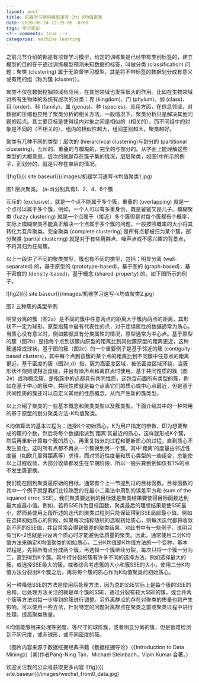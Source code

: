 ```yaml
---
layout: post
title: 机器学习常用模型速写（六）K均值聚类
date: 2020-06-24 12:25:06 -0700
tags: 学习笔记
<!-- comments: true -->
categories: machine learning
---
```


之前几节介绍的都是有监督学习模型，给定的训练集是已经带有类别标签的，建立模型的目的在于通过训练模型预测未知数据的标签，叫做分类 (classification) 问题；聚类 (clustering) 属于无监督学习模型，其是将不带标签的数据划分成有意义或有用的组（称为簇 (cluster)）。

聚类不仅在数据挖掘领域有应用，在其他领域也发挥很大的作用。比如在生物领域对所有生物体的系统有层次的分类：界 (kingdom)、门 (phylum)、纲 (class)、目 (order)、科 (family)、属 (genus)、种 (species)。应用方面，在信息领域，对数据的压缩也应用了聚类分析的相关方法。一般情况下，聚类分析只是解决其他问题的起点。其主要目标是使得组内对象之间是相似的（相关的），而不同组中的对象是不同的（不相关的），组内的相似性越大，组间差别越大，聚类越好。

聚类有几种不同的类型：层次的 (hierarchical clustering)与划分的 (partitional clustering)，互斥的、重叠的与模糊的，完全的与部分的。从字面上能理解这些类型的大概意思。层次的就是存在簇子集的情况，层层聚类，如图1中所示的例子，而划分的，就是只存在单层的情况。

![fig1]({{ site.baseurl}}/images/机器学习速写-k均值聚类1.jpg)

图1 层次聚类。 (a-d)分别具有1、2、4、6个簇

互斥的 (exclusive)，就是一个点不能属于多个簇，重叠的 (overlapping) 就是一个点可以属于多个簇，例如，一个人可以有多重身份，既是爸爸又是儿子。模糊聚类 (fuzzy clustering) 就是一个点属于（接近）多个簇但是对每个簇都有个概率，实际上模糊聚类不能真正解决一个点属于多个簇的问题，一般按照概率的大小将其转化为互斥聚类。完全聚类 (complete clustering) 是所有点都被归为某个簇，部分聚类 (partial clustering) 就是对于有些离群点、噪声点或不感兴趣的背景点，不将其归为任何簇。

以上一段讲了不同的聚类类型，簇也有不同的类型，包括：明显分离 (well-separated) 的，基于原型的 (prototype-based)，基于图的 (graph-based)，基于密度的 (density-based)，基于概念 (shared-property) 的。如下图所示的例子。

![fig2]({{ site.baseurl}}/images/机器学习速写-k均值聚类2.jpg)

图2 五种簇的类型举例

明显分离的簇（图2a）是不同的簇中任意两点的距离大于簇内两点的距离，其形状不一定为球形。原型指簇中最有代表性的点，对于连续属性的数据通常为质心，当质心没有意义时，例如数据具有分类属性的情况，原型通常为中心点。基于原型的簇（图2b）是指每个点到该簇内原型的距离比到其他簇原型的距离更近，这种簇通常成球状。基于图的簇（图2c）的一个重要例子是基于邻近的簇 (contiguity-based clusters)，其中每个点到该簇的某个点的距离比到不同簇中任意点的距离更近。基于密度的簇（图2c,d）指，簇为高密度区域，被低密度区域环绕，当簇形状不规则或相互盘绕，并且有噪声点和离群点时使用。基于共同性质的簇（图2e）或称概念簇，是指簇中的点都具有共同性质，这包含前面所有类型的簇，例如在基于中心的簇中，共同性质就是每个点离它们的质心或中心点最近，但是基于共同性质的簇还可以自定义其他的性质概念，从而产生新的簇类型。

以上介绍了聚类的一些基本概念和聚类类型以及簇类型。下面介绍其中的一种常用的基于原型的划分聚类方法-K均值聚类。

K均值算法的基本过程为：选择K个初始质心，K为用户指定的参数，即为想要聚成的簇的个数，然后将每个数据指派到‘距离’其最近的质心，这样就形成K个簇，然后再重新计算每个簇的质心，再重复指派的过程和更新质心的过程，直到质心不发生变化，这时所有点都不再从一个簇换到另一个簇。其中‘距离’的度量由邻近性度量（如欧几里得距离等）求得，而对邻近性度量和质心类型的一些组合，总能使以上过程收敛，大部分收敛都发生在早期阶段，所以一般只算到例如仅有1%的点不发生簇更换。

我们现在回到聚类最原始的目标，通常有个上一节提到过的目标函数，目标函数的其中一个例子就是我们比较熟悉的在最小二乘法中用到的误差平方和 (sum of the squared error, SSE)。我们聚类要达到的目标就是聚类结果要使得目标函数达到最大或最小值。例如，若将SSE作为目标函数，聚类最后的理想结果是使SSE最小，然而若使用上段所述的迭代的聚类过程则只能保证得到SSE局部最小值。例如在选择初始质心的阶段，如果每次纯粹随机的选取初始质心，则每次迭代都将收敛到不同的SSE值，并且常常会得到很差的聚类结果，对此书中有一些例子，说明只有当K=2也就是只设两个质心时才能避免低质量的聚类。因此，通常使用二分K均值方法来确定K均值聚类的初始质心，二分K均值是K均值方法的一个变种，基本过程是，先将所有点分成两个簇，再选择一个簇继续分裂，每次只将一个簇一分为二，直到得到K个簇。其中待分裂的簇有许多不同的选择方法，例如选择最大的簇，或选择SSE最大的簇，或者综合考虑簇的大小和簇SSE的大小。使用二分K均值方法分裂出K个簇之后，再将每个簇的质心作为K均值聚类的初始质心。

另一种降低SSE的方法是使用后处理方法，因为总的SSE实际上是每个簇的SSE的总和，后处理方法关注的就是单个簇的SSE，通过分裂有较大SSE的簇，或合并两个簇等方法对每一步得到的簇进行调整。另外离群点的存在对聚类的质量也将产生影响，可以使用一些方法，针对特定的问题对离群点在聚类之前或聚类过程中进行处理，提高聚类质量。

K均值能够用来处理等密度、等尺寸的球形簇，或者明显分离的簇，但是很难检测到不同尺度，或非球形，或不同密度的簇。

（图片内容来源于数据挖掘经典书籍《数据挖掘导论》（《Introduction to Data Mining》）[美]作者Pang-Ning Tan，Michael Steinbach，Vipin Kumar 合著。）

欢迎关注我的公众号获取更多内容
![fig]({{ site.baseurl}}/images/wechat_from0_data.jpg)